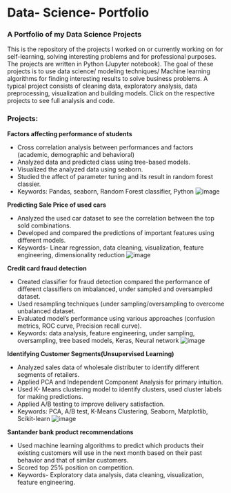 # Data- Science- Portfolio

### A Portfolio of my Data Science Projects

This is the repository of the projects I worked on or currently working on for self-learning, solving interesting problems and for professional purposes. The projects are written in Python (Jupyter notebook). The goal of these projects is to use data science/ modeling techniques/ Machine learning algorithms for finding interesting results to solve business problems. A typical project consists of cleaning data, exploratory analysis, data preprocessing, visualization and building models. Click on the respective projects to see full analysis and code.

### Projects:

**Factors affecting  performance  of  students**

- Cross correlation analysis between performances and factors (academic, demographic and behavioral)
- Analyzed data and predicted class using tree-based models.
- Visualized the analyzed data using seaborn.
- Studied the affect of parameter tuning and its result in random forest classier.
- Keywords: Pandas, seaborn, Random Forest classifier, Python
![image](https://user-images.githubusercontent.com/25867288/49809341-a006f900-fd2c-11e8-857e-ac360a902125.png)

**Predicting Sale Price of used cars**

-	Analyzed the used car dataset to see the correlation between the top sold combinations.
-	Developed and compared the predictions of important features using different models.
-	Keywords- Linear regression, data cleaning, visualization, feature engineering, dimensionality reduction
![image](https://user-images.githubusercontent.com/25867288/49809627-67b3ea80-fd2d-11e8-91ea-af339626a85c.png)

**Credit card fraud detection**

-	Created classifier for fraud detection compared the performance of different classifiers on imbalanced, under sampled and oversampled 
  dataset.
-	Used resampling techniques (under sampling/oversampling to overcome unbalanced dataset.
-	Evaluated model’s performance using various approaches (confusion metrics, ROC curve, Precision recall curve).
-	Keywords:  data analysis, feature engineering, under sampling, oversampling, tree based models, Keras, Neural network
![image](https://user-images.githubusercontent.com/25867288/49809894-148e6780-fd2e-11e8-8ac7-85dbc2aca915.png)

 **Identifying Customer Segments(Unsupervised Learning)**
 
- Analyzed sales data of wholesale distributer to identify different segments of retailers.
-	Applied PCA and Independent Component Analysis for primary intuition.
-	Used K- Means clustering model to identify clusters, used cluster labels for making predictions.
-	Applied A/B testing to improve delivery satisfaction.
-	Keywords: PCA, A/B test, K-Means Clustering, Seaborn, Matplotlib, Scikit-learn
![image](https://user-images.githubusercontent.com/25867288/49811961-57523e80-fd32-11e8-80b3-0b72efadc0e8.png)

 **Santander bank product recommendations**

- Used machine learning algorithms to predict which products their existing customers will use in the next month based on their past 
  behavior and that of similar customers.
- Scored top 25% position on competition.
- Keywords- Exploratory data analysis, data cleaning, visualization, feature engineering.

